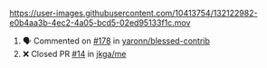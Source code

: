 <!--![online](https://puppeteer-screenshot-two.vercel.app/https:/dev.to/jkga?quality=75&viewportWidth=1250&viewportHeight=950&key=0bb7be77-c9da-4030-aaa2-cbf325b14210&type=jpeg)-->



https://user-images.githubusercontent.com/10413754/132122982-e0b4aa3b-4ec2-4a05-bcd5-02ed95133f1c.mov



<!--START_SECTION:activity-->
1. 🗣 Commented on [#178](https://github.com/yaronn/blessed-contrib/issues/178) in [yaronn/blessed-contrib](https://github.com/yaronn/blessed-contrib)
2. ❌ Closed PR [#14](https://github.com/jkga/me/pull/14) in [jkga/me](https://github.com/jkga/me)
<!--END_SECTION:activity-->

